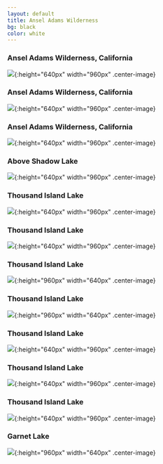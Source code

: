 ```yaml
---
layout: default
title: Ansel Adams Wilderness
bg: black
color: white
---
```


### Ansel Adams Wilderness, California
![](https://lh3.googleusercontent.com/Gjx9NS6dEWJfZmoE7V9GOoRNP3jws6MjJEvv4hgBVzfWI_B67VN7hxTiaXG4TLE_tBEUsxQDjWDzJBb4f8fhMX8v4fZyzGdx5wlpoJW3aBHzMlxleJIe8v8t-8yyR9mgEiH6rY_gm4g=w2400){:height="640px" width="960px" .center-image}

### Ansel Adams Wilderness, California
![](https://lh3.googleusercontent.com/L-7I14JNvNjkc5HJKyBQlTG8UJKjTKTB1cxkpzv-pGQe9nK9wky95ll-bJQLJlcbQ7ZLHAXk1MrBfj4zYMZ-9DQVQFLGlhpezA51KnvgyluZ5DkMAxWxyPih4ErNN0V1hBLygB_sMVA=w2400){:height="640px" width="960px" .center-image}

### Ansel Adams Wilderness, California
![](https://lh3.googleusercontent.com/Uh-fzRIlR-yKCem8935FxPDAnQ6pbEvdpZ2emS6xdaLLKpvG1uLwLqSdPpV-w0RemURIATerf3L0LDxGfg_CnLmnXnmdwGmoF8agwxcnixkMEMj2-LHD_QUqe50Ze-IrflL1v6abMiU=w2400){:height="640px" width="960px" .center-image}

### Above Shadow Lake
![](https://lh3.googleusercontent.com/A9SUh-qybtqdbcBTPZ-AV8LLm4PYClKOK_MyonlcXB7GP1bnz-35i7JFX8K05I8MTwP-bmqgjd9CUzAKGvTXbWCsZrGTCon0jAMRcQcOKVb_zqHZzaT2sJS7hV7w0JYIfIrSXsl9rlI=w2400){:height="640px" width="960px" .center-image}

### Thousand Island Lake
![](https://lh3.googleusercontent.com/lo6brYGKEpctKhf15lYlxmlvgCUlSW7GoWGfTTMtE3NRKSiaZjvGlWc_ntPzkPBkzOzMG3SilIJTA8bsjHUzOagAIDXODmnL99Fpv61yBhi8NfqpILFYyp1oA54PCZIHHwxd7i5YLAs=w2400){:height="640px" width="960px" .center-image}

### Thousand Island Lake
![](https://lh3.googleusercontent.com/Vsauhr3P7sK615aveCUCKM-ejgRUdtPCYqmMDDLmJaL6RskolCB84j994ho6vmnrUQj6hxpmdFPYV5nySOnE4aLf1K79SVPFKuDoAQumraLb5Y6XtKjz8LL3LAmdIAItXK3ecoLacL0=w2400){:height="640px" width="960px" .center-image}

### Thousand Island Lake
![](https://lh3.googleusercontent.com/2oJsydlXoerTazkQaFGH41UVq1ncfNpZsPw89xu8VhV1BxHvbkjE49yDd0UUeO3njdExvztLRpdINWlORemOnAt5dAB9l-RNRkMCYICzSUWnou25obLHFXu9VceW9dkxUzCrSgXR-Zg=w2400){:height="960px" width="640px" .center-image}

### Thousand Island Lake
![](https://lh3.googleusercontent.com/Na0u-2ynZ84XaHDfaCf6v3Phj1MKRN0yWw4rF-I3AC_C85PsvGVrFbbq55mNSBggSWbCNcCkwr5otUOEWb78DqzHM-7kGMt0kH6UVilNW_ZO-VHfFZS5IQx-qwjVXmsiJdPjwmOgwYU=w2400){:height="960px" width="640px" .center-image}

### Thousand Island Lake
![](https://lh3.googleusercontent.com/5-u3AfNI0_iFJFXRBOenYKAyFXd2WitR8GZLqeTnTM38FcAk2ZdMD-5dze7d2iEgCVHD6dSC0L0PBhQg_ylVv0aGGYgUdI0_Yx-7t4Itw-DsumgrGNbIKqYNMr4uGtjFkypK9K6YNII=w2400){:height="640px" width="960px" .center-image}

### Thousand Island Lake
![](https://lh3.googleusercontent.com/jqTaA7oqB09kax66idsFBya7zMxiiDZ2PzFvLnZJ9pTG0_lliTt2wO5V2LG9dUGf4t2cubkrsWlbBtp3WHLgvMAT8ij_oU4j0R4VL1ps4vU2aBtCZd56U-ZB_Mzs6OMrf8G2eZ0xjkw=w2400){:height="640px" width="960px" .center-image}

### Thousand Island Lake
![](https://lh3.googleusercontent.com/hpOftOy657DWsj9uttPXkz9D0KH9Yx2AAP_3RKaR2CfL4k-8_JVm-EIvHfbyOu42LNoRq48Ili73c2JeKdC2X6Jx7wF3qxbbhgYBlT396xK9zoADtnJ14n1TSQDETi_DCAYX5MofTZw=w2400){:height="640px" width="960px" .center-image}

### Garnet Lake
![](https://lh3.googleusercontent.com/WDJsVhdgGDFX3c1vzUW2YFLms0fkp1InHBtnE14UTnPp9zNWW38ERRVOX5Hluqk6nFsX0k4KOKmWbBhlgfi2Slv9XAn7MJAlGPENRuL2mgSdCJOYw4YwuoLIl1Jh0SHYfjt589n-WbM=w2400){:height="960px" width="640px" .center-image}
